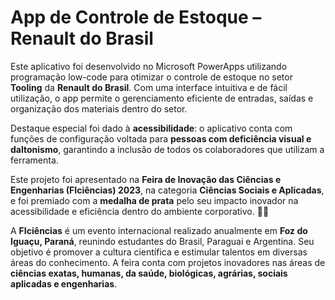 # App de Controle de Estoque – Renault do Brasil  

Este aplicativo foi desenvolvido no Microsoft PowerApps utilizando programação low-code para otimizar o controle de estoque no setor **Tooling** da **Renault do Brasil**. Com uma interface intuitiva e de fácil utilização, o app permite o gerenciamento eficiente de entradas, saídas e organização dos materiais dentro do setor.  

Destaque especial foi dado à **acessibilidade**: o aplicativo conta com funções de configuração voltada para **pessoas com deficiência visual e daltonismo**, garantindo a inclusão de todos os colaboradores que utilizam a ferramenta.  

Este projeto foi apresentado na **Feira de Inovação das Ciências e Engenharias (FIciências) 2023**, na categoria **Ciências Sociais e Aplicadas**, e foi premiado com a **medalha de prata** pelo seu impacto inovador na acessibilidade e eficiência dentro do ambiente corporativo. 🚀🏅

A **FIciências** é um evento internacional realizado anualmente em **Foz do Iguaçu, Paraná**, reunindo estudantes do Brasil, Paraguai e Argentina. Seu objetivo é promover a cultura científica e estimular talentos em diversas áreas do conhecimento. A feira conta com projetos inovadores nas áreas de **ciências exatas, humanas, da saúde, biológicas, agrárias, sociais aplicadas e engenharias**.
